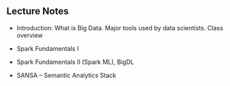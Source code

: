 ## Lecture Notes

- Introduction: What is Big Data. Major tools used by data scientists. Class overview

- Spark Fundamentals I

- Spark Fundamentals II (Spark ML), BigDL

- SANSA – Semantic Analytics Stack
